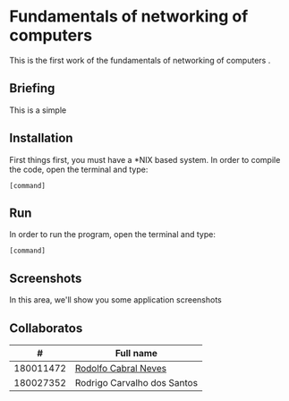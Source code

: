 # Fundamentals of networking of computers

This is the first work of the fundamentals of networking of computers .

## Briefing
This is a simple 

## Installation

First things first, you must have a *NIX based system. In order to compile the code, open the terminal and type:
```
[command]
```
## Run
In order to run the program, open the terminal and type:
```
[command]
```

## Screenshots

In this area, we'll show you some application screenshots

## Collaboratos

| # | Full name |
| -- | -- | 
| 180011472 | [Rodolfo Cabral Neves](https://github.com/roddas/) |
| 180027352 | Rodrigo Carvalho dos Santos |

